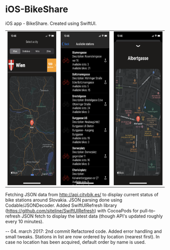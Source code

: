# iOS-BikeShare
iOS app - BikeShare. Created using SwiftUI.

<table>
  <tr>
  <td><img src="MDImg/image0.png" width=225 height=485></td>
  <td><img src="MDImg/image1.png" width=225 height=485></td>
  <td><img src="MDImg/image2.png" width=225 height=485></td>
  </tr>
 </table>

Fetching JSON data from http://api.citybik.es/ to display current status of bike stations around Slovakia. JSON parsing done using Codable/JSONDecoder. Added SwiftUIRefresh library  (https://github.com/siteline/SwiftUIRefresh) with CocoaPods for pull-to-refresh JSON fetch to display the latest data (though API's updated roughly every 10 minutes).

-- 04. march 2017: 2nd commit
Refactored code. Added error handling and small tweaks. Stations in list are now ordered by location (nearest first). In case no location has been acquired, default order by name is used.
